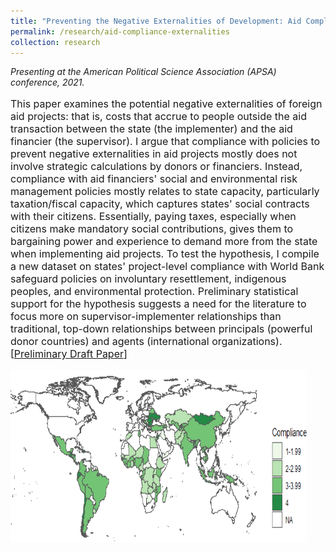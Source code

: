 ```yaml
---
title: "Preventing the Negative Externalities of Development: Aid Compliance, State Capacity, and At-Risk Groups"
permalink: /research/aid-compliance-externalities
collection: research
---
```


<style>
.thumbnailsafeguards {
    background-color: black;
    height: 275px;
    display: inline-block; 
    background-size: cover; 
    background-position: center center;
    background-repeat: no-repeat;
}
</style>

*Presenting at the American Political Science Association (APSA) conference, 2021.*

<p style="font-size: 12pt; width: 100%; text-align: left;">This paper examines the potential negative externalities of foreign aid projects: that is, costs that accrue to people outside the aid transaction between the state (the implementer) and the aid financier (the supervisor). I argue that compliance with policies to prevent negative externalities in aid projects mostly does not involve strategic calculations by donors or financiers. Instead, compliance with aid financiers' social and environmental risk management policies mostly relates to state capacity, particularly taxation/fiscal capacity, which captures states' social contracts with their citizens. Essentially, paying taxes, especially when citizens make mandatory social contributions, gives them to bargaining power and experience to demand more from the state when implementing aid projects. To test the hypothesis, I compile a new dataset on states' project-level compliance with World Bank safeguard policies on involuntary resettlement, indigenous peoples, and environmental protection. Preliminary statistical support for the hypothesis suggests a need for the literature to focus more on supervisor-implementer relationships than traditional, top-down relationships between principals (powerful donor countries) and agents (international organizations). [<a href="https://mikedenly.com/files/Denly_externalities.pdf">Preliminary Draft Paper</a>]  </p>  

<p style="font-size: 12pt; width: 100%; text-align: left;"><img src="/images/safeguards_map.png" class="thumbnailsafeguards" style="width: 94%;"></p> 


